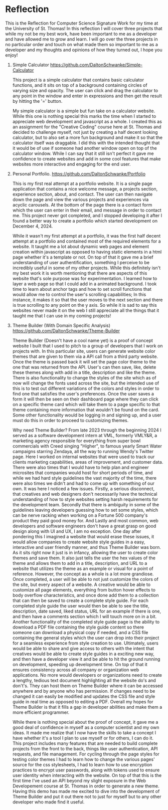 # Reflection
This is the Reflection for Computer Science Signature Work for my time at the University of St. Thomas! In this reflection I will cover three projects that while my not be my best work, have been important to me as a developer and have allowed me to grow and learn. I will go over the three projects in no particular order and touch on what made them so important to me as a developer and my thoughts and opinions of how they turned out, I hope you enjoy!

1. Simple Calculator
   https://github.com/DaltonSchwanke/Simple-Calculator

   This project is a simple calculator that contains basic calculator functions, and it sits on top of a background containing circles of varying size and opacity. The user can click and drag the calculator to any point in the window and enter in expressions and then get the result by hitting the '=' button. 

   My simple calculator is a simple but fun take on a calculator website. While this one is nothing special this marks the time when I started to appreciate web development and javascript as a whole. I created this as an assignment for the "Creative Coding" course here at St. Thomas and decided to challenge myself, not just by creating a half decent looking calculator, but to also set a more fun background and make it so that the calculator itself was draggable. I did this with the intended thought that it would be of use if someone had another window open on top of the calculator window. While I can say that it still isn't perfect it gave me confidence to create websites and add in some cool features that make websites more interactive and engaging for the end user. 

2. Personal Portfolio.
   https://github.com/DaltonSchwanke/Portfolio
   
   This is my first real attempt at a portfolio website. It is a single page application that contains a nice welcome message, a projects section, experience section, about, and contact. The user can then navigate down the page and view the various projects and experiences via acyclic carousels. At the bottom of the page there is a contact form which the user can enter in their email, and message in order to contact me. This project never got completed, and I stopped developing it after I found a better way to create a portfolio which started development on December 4, 2024.
   
   While it wasn't my first attempt at a portfolio, it was the first half decent attempt at a portfolio and contained most of the required elements for a website. It taught me a lot about dynamic web pages and element creation within javascript as opposed to having static elements in a html page whether it's a template or not. On top of that it gave me a brief understanding of user authentification, something I perceive to be incredibly useful in some of my other projects. While this definitely isn't my best work it is worth mentioning that there are aspects of this website that's sole purpose was for experimentation. I learned how to layer a web page so that I could add in a animated background. I took time to learn about anchor tags and how to set scroll functions that would allow me to control the user's scrolling capabilities; In this instance, it makes it so that the user moves to the next section and there is true scrolling to any point on the y axis. So while it is sad to say this websites never made it on the web I still appreciate all the things that it taught me that I can use in my coming projects!

3. Theme Builder (With Domain Specific Analysis)
   https://github.com/DaltonSchwanke/Theme-Builder

   Theme Builder (Doesn't have a cool name yet) is a proof of concept website I built that I used to pitch to a group of developers that I work on projects with. In this particular site, users can generate website color themes that are given to them via a API call from a third party website. Once the theme is passed back it will set the page color theme to the one that was returned from the API. User's can then save, like, delete these themes along with add in a title, description and like the theme. There is also functionality to change the styles of the site which as of now will change the fonts used across the site, but the intended use of this is to test out different variations of the colors and styles in order to find one that satisfies the user's preferences. Once the user saves a form it will then be seen on their dashboard page where they can click on a specific theme card which will take them to a page specific to that theme containing more information that wouldn't be found on the card. Some other functionality would be logging in and signing up, and a user must do this in order to proceed to customizing themes.

   Why need Theme Builder? From late 2023 through the beginning 2024 I served as a software development intern at VML, formerly VMLY&R, a marketing agency responsible for everything from super bowl commercials with Creed singing "Higher", to famous yearly Smart Water campaigns starring Zendaya, all the way to running Wendy's Twitter page. Here I worked on internal websites that were used to track our clients marketing capabilities, areas of improvement, and customer data. There were also times that I would have to help plan and engineer microsites that companies would host for short periods of time, and while we had hard style guidelines the vast majority of the time, there were also times we didn't and had to come up with something of our own. It was here I noticed a few issues. Firstly, a serious disconnect, that creatives and web designers don't necessarily have the technical understanding of how to style websites setting harsh requirements for the development team. Secondly that there is ambiguity in some of the guidelines leaving developers guessing how to set some styles, which can be nerve racking when working on a Fortune 500 company's product they paid good money for. And Lastly and most common, web developers and software engineers don't have a great grasp on good design along with UI and UX, I am no exception. One day after pondering this I imagined a website that would erase these issues, it would allow companies to create website style guides in a easy, interactive and user friendly manner, and thus Theme Builder was born. As it sits right now it just is in infancy, allowing the user to create color themes and save them. It also just tells the user the hex values of the theme and allows them to add in a title, description, and URL to a website that utilizes the theme as an example or visual for a point of reference. However, the concept as a whole is a lot more grandiose. Once completed, a user will be able to not just customize the colors of the site, but every aspect of a website. A creative would be able to customize all page elements, everything from button hover effects to body overflow characteristics, and once done add them to a collection that can then be saved to create a complete style guide. For each completed style guide the user would then be able to see the title, description, date saved, liked status, URL for an example if there is one, and then have a comments section which I will touch more on in a bit. Another functionality of the completed style guide page is the ability to download a PDF file containing the style guide content so there someone can download a physical copy if needed, and a CSS file containing the general styles which the user can drop into their project for a seamless experience from style creation to use. Ultimately, users would be able to share and give access to others with the intent that creatives would be able to create style guides in a exciting new way, and then have a developer view it and be able to hit the ground running on development, speeding up development time. On top of that it ensures consistency across all company or organization web applications. No more would developers or organizations need to create a lengthy, tedious text document highlighting all the website do's and don't's. They can host them on Theme Builder where it can be accessed anywhere and by anyone who has permission. If changes need to be changed it can easily be modified and updates the CSS file and style guide in real time as opposed to editing a PDF. Overall my hopes for Theme Builder is that it fills a gap in developer abilities and make them a more efficient programmer.

   While there is nothing special about the proof of concept, it gave me a good deal of confidence in myself as a computer scientist and my own ideas. It made me realize that I now have the skills to take a concept I have whether it's a tool I plan to use myself or for others, I can do it. This project includes many features that are needed to build complete projects from the front to the back, things like user authentication, API requests, and file management. For cycling through the page styles for testing color themes I had to learn how to change the various pages' source for the css stylesheets, I had to learn how to use encryption practices to encrypt user passwords, along with tokens used to ensure user identity when interacting with the website. On top of that this is the first time I've used an API beyond my slight exposure in the Web Developement course at St. Thomas in order to generate a new theme. Having this demo has made me excited to dive into the development of Theme Builder and put it out there not to just for myself but to any other developer who made find it useful. 
